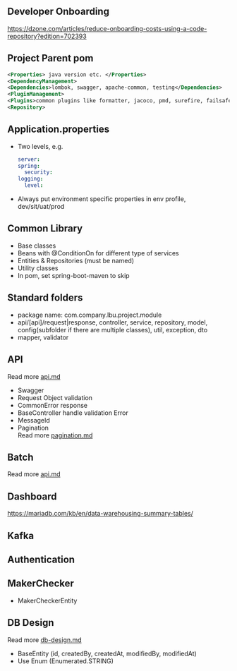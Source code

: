 ## Developer Onboarding  
https://dzone.com/articles/reduce-onboarding-costs-using-a-code-repository?edition=702393

## Project Parent pom  
```xml
<Properties> java version etc. </Properties>  
<DependencyManagement>
<Dependencies>lombok, swagger, apache-common, testing</Dependencies>
<PluginManagement>
<Plugins>common plugins like formatter, jacoco, pmd, surefire, failsafe, sonarqube, spring-boot-maven etc.</Plugins>
<Repository>
```

## Application.properties
- Two levels, e.g.  
  ```yaml
  server:
  spring:
    security:
  logging:
    level:
  ```
- Always put environment specific properties in env profile, dev/sit/uat/prod

## Common Library
- Base classes
- Beans with @ConditionOn for different type of services
- Entities & Repositories (must be named)
- Utility classes
- In pom, set spring-boot-maven to skip

## Standard folders
- package name: com.company.lbu.project.module
- api/[api]/request|response, controller, service, repository, model, config(subfolder if there are multiple classes), util, exception, dto
- mapper, validator

## API
Read more [api.md](../api/api.md)
- Swagger
- Request Object validation
- CommonError response
- BaseController handle validation Error
- MessageId
- Pagination  
  Read more [pagination.md](../db/pagination.md)

## Batch
Read more [api.md](../batch/batch.md)

## Dashboard
https://mariadb.com/kb/en/data-warehousing-summary-tables/  

## Kafka

## Authentication

## MakerChecker
- MakerCheckerEntity

## DB Design
Read more [db-design.md](../data/db-design.md)
- BaseEntity (id, createdBy, createdAt, modifiedBy, modifiedAt)
- Use Enum (Enumerated.STRING)

